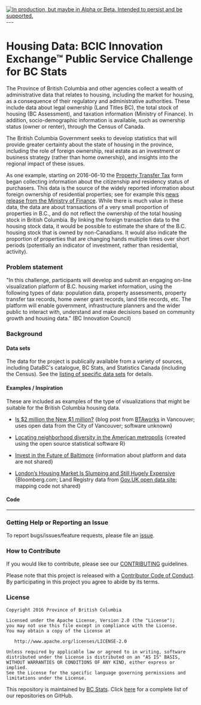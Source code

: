
<div id="devex-badge">
<a rel="Delivery" href="https://github.com/BCDevExchange/docs/blob/master/discussion/projectstates.md"><img alt="In production, but maybe in Alpha or Beta. Intended to persist and be supported." style="border-width:0" src="http://bcdevexchange.org/badge/3.svg" title="In production, but maybe in Alpha or Beta. Intended to persist and be supported." /></a>
</div>
---

# Housing Data: BCIC Innovation Exchange™ Public Service Challenge for BC Stats

The Province of British Columbia and other agencies collect a wealth of administrative data that relates to housing, including the market for housing, as a consequence of their regulatory and administrative authorities. These include data about legal ownership (Land Titles BC), the total stock of housing (BC Assessment), and taxation information (Ministry of Finance). In addition, socio-demographic information is available, such as ownership status (owner or renter), through the Census of Canada.

The British Columbia Government seeks to develop statistics that will provide greater certainty about the state of housing in the province, including the role of foreign ownership, real estate as an investment or business strategy (rather than home ownership), and insights into the regional impact of these issues.

As one example, starting on 2016-06-10 the [Property Transfer Tax](http://www2.gov.bc.ca/gov/content/taxes/property-taxes/property-transfer-tax) form began collecting information about the citizenship and residency status of purchasers. This data is the source of the widely reported information about foreign ownership of residential properties; see for example this [news release from the Ministry of Finance](https://news.gov.bc.ca/releases/2016FIN0034-001354). While there is much value in these data, the data are about transactions of a very small proportion of properties in B.C., and do not reflect the ownership of the total housing stock in British Columbia. By linking the foreign transaction data to the housing stock data, it would be possible to estimate the share of the B.C. housing stock that is owned by non-Canadians. It would also indicate the proportion of properties that are changing hands multiple times over short periods (potentially an indicator of investment, rather than residential, activity).


### Problem statement 

"In this challenge, participants will develop and submit an engaging on-line visualization platform of B.C. housing
market information, using the following types of data: population data, property assessments, property transfer tax
records, home owner grant records, land title records, etc. The platform will enable government, infrastructure
planners and the wider public to interact with, understand and make decisions based on community growth and
housing data." (BC Innovation Council)


### Background


#### Data sets

The data for the project is publically available from a variety of sources, including DataBC's catalogue, BC Stats, and Statistics Canada (including the Census). See the [listing of specific data sets](data-sets-list.md) for details.


#### Examples / Inspiration

These are included as examples of the type of visualizations that might be suitable for the British Columbia housing data.

- [Is $2 million the New $1 million?](http://www.btaworks.com/2016/01/28/is-2-million-the-new-1-million/) {blog post from [BTAworks](http://www.btaworks.com/) in Vancouver; uses open data from the City of Vancouver; software unknown}

- [Locating neighborhood diversity in the American metropolis](https://walkerke.shinyapps.io/neighborhood_diversity/) {created using the open source statistical software R}

- [Invest in the Future of Baltimore](http://files.zillowstatic.com/research/public/Whitehouse_Hackathon/index.html) {information about platform and data are not shared}

- [London’s Housing Market Is Slumping and Still Hugely Expensive](http://www.bloomberg.com/graphics/uk-property) {Bloomberg.com; Land Registry data from [Gov.UK open data site](https://www.gov.uk/guidance/about-the-price-paid-data); mapping code not shared}


#### Code

---

### Getting Help or Reporting an Issue

To report bugs/issues/feature requests, please file an [issue](https://github.com/bcgov/bc_population_indicator/issues/).

### How to Contribute

If you would like to contribute, please see our [CONTRIBUTING](CONTRIBUTING.md) guidelines.

Please note that this project is released with a [Contributor Code of Conduct](CODE_OF_CONDUCT.md). By participating in this project you agree to abide by its terms.

### License

    Copyright 2016 Province of British Columbia

    Licensed under the Apache License, Version 2.0 (the "License");
    you may not use this file except in compliance with the License.
    You may obtain a copy of the License at 

       http://www.apache.org/licenses/LICENSE-2.0

    Unless required by applicable law or agreed to in writing, software
    distributed under the License is distributed on an "AS IS" BASIS,
    WITHOUT WARRANTIES OR CONDITIONS OF ANY KIND, either express or implied.
    See the License for the specific language governing permissions and
    limitations under the License.
    
This repository is maintained by [BC Stats](bcstats.gov.bc.ca). Click [here](https://github.com/bcgov/BCStats) for a complete list of our repositories on GitHub.
